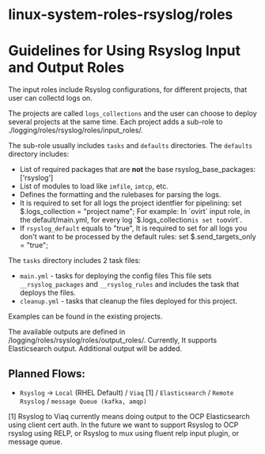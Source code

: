 linux-system-roles-rsyslog/roles
======================================

# Guidelines for Using Rsyslog Input and Output Roles

The input roles include Rsyslog configurations, for different projects, that user can collectd logs on.

The projects are called `logs_collections` and the user can choose to deploy several projects at the same time.
Each project adds a sub-role to ./logging/roles/rsyslog/roles/input_roles/.

The sub-role usually includes `tasks` and `defaults` directories.
The `defaults` directory includes:
  - List of required packages that are **not** the base rsyslog_base_packages: ['rsyslog']
  - List of modules to load  like `imfile`, `imtcp`, etc.
  - Defines the formatting and the rulebases for parsing the logs.
  - It is required to set for all logs the project identfier for pipelining:
    set $.logs_collection = "project name";
    For example: In `ovirt` input role, in the default/main.yml, for every log `$.logs_collection` is set to `ovirt`.
  - If `rsyslog_default` equals to "true", It is required to set for all logs you don't want to be processed by the default rules:
    set $.send_targets_only = "true";

The `tasks` directory includes 2 task files:
  - `main.yml` - tasks for deploying the config files
    This file sets `__rsyslog_packages` and `__rsyslog_rules` and includes the task that deploys the files.
  - `cleanup.yml` - tasks that cleanup the files deployed for this project.

Examples can be found in the existing projects.

The available outputs are defined in /logging/roles/rsyslog/roles/output_roles/.
Currently, It supports Elasticsearch output.
Additional output will be added.

Planned Flows:
--------------
  - `Rsyslog` -> `Local` (RHEL Default) / `Viaq` [1] / `Elasticsearch` / `Remote Rsyslog` / `message Queue (kafka, amqp)`

[1] Rsyslog to Viaq currently means doing output to the OCP Elasticsearch using client cert auth.
    In the future we want to support Rsyslog to OCP rsyslog using RELP, or Rsyslog to mux using fluent relp input plugin, or message queue.

